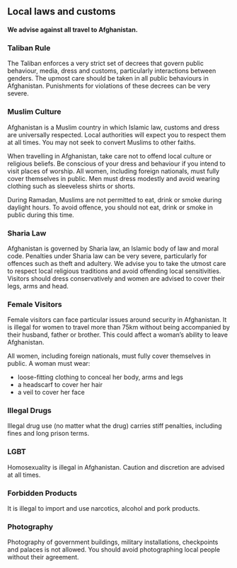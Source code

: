 ## Local laws and customs

#### **We advise against all travel to Afghanistan.**

### Taliban Rule

The Taliban enforces a very strict set of decrees that govern public behaviour, media, dress and customs, particularly interactions between genders. The upmost care should be taken in all public behaviours in Afghanistan. Punishments for violations of these decrees can be very severe.

### **Muslim Culture**

Afghanistan is a Muslim country in which Islamic law, customs and dress are universally respected. Local authorities will expect you to respect them at all times. You may not seek to convert Muslims to other faiths.

When travelling in Afghanistan, take care not to offend local culture or religious beliefs. Be conscious of your dress and behaviour if you intend to visit places of worship. All women, including foreign nationals, must fully cover themselves in public. Men must dress modestly and avoid wearing clothing such as sleeveless shirts or shorts.

During Ramadan, Muslims are not permitted to eat, drink or smoke during daylight hours. To avoid offence, you should not eat, drink or smoke in public during this time.

### **Sharia Law**

Afghanistan is governed by Sharia law, an Islamic body of law and moral code. Penalties under Sharia law can be very severe, particularly for offences such as theft and adultery. We advise you to take the utmost care to respect local religious traditions and avoid offending local sensitivities. Visitors should dress conservatively and women are advised to cover their legs, arms and head.

### **Female Visitors**

Female visitors can face particular issues around security in Afghanistan. It is illegal for women to travel more than 75km without being accompanied by their husband, father or brother. This could affect a woman’s ability to leave Afghanistan.

All women, including foreign nationals, must fully cover themselves in public. A woman must wear:

* loose-fitting clothing to conceal her body, arms and legs
* a headscarf to cover her hair
* a veil to cover her face

### **Illegal Drugs**

Illegal drug use (no matter what the drug) carries stiff penalties, including fines and long prison terms.

### **LGBT**

Homosexuality is illegal in Afghanistan. Caution and discretion are advised at all times.

### **Forbidden Products**

It is illegal to import and use narcotics, alcohol and pork products.

### **Photography**

Photography of government buildings, military installations, checkpoints and palaces is not allowed. You should avoid photographing local people without their agreement.